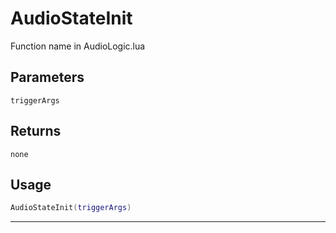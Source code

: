 # AudioStateInit
Function name in AudioLogic.lua
## Parameters
`triggerArgs`
## Returns
`none`
## Usage
```lua
AudioStateInit(triggerArgs)
```
---
